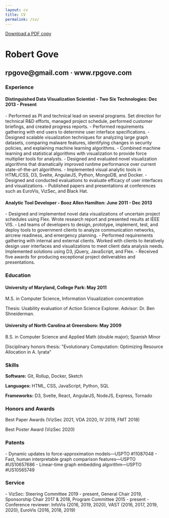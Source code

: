 ```yaml
---
layout: cv
title: CV
permalink: /cv/
---
```


<p class="pdf-download"><a href="/assets/pdf/cv.pdf">Download a PDF copy</a></p>

<h1>Robert Gove</h1>
<h2>rpgove@gmail.com &middot; www.rpgove.com</h2>

<h3>Experience</h3>
<h4>Distinguished Data Visualization Scientist - Two Six Technologies: <span class="subheader">Dec 2013 - Present</span></h4>
- Performed as PI and technical lead on several programs. Set direction for technical R&D efforts, managed project schedule, performed customer briefings, and created progress reports.
- Performed requirements gathering with end users to determine user interface specifications.
- Designed scalable visualization techniques for analyzing large graph datasets, comparing malware
features, identifying changes in security policies, and explaining machine learning algorithms.
- Combined machine learning and statistical algorithms with visualization to provide force multiplier
tools for analysts.
- Designed and evaluated novel visualization algorithms that dramatically improved runtime
performance over current state-of-the-art algorithms.
- Implemented visual analytic tools in HTML/CSS, D3, Svelte, AngularJS, Python, MongoDB, and Docker.
- Designed and conducted evaluations to evaluate efficacy of user interfaces and visualizations.
- Published papers and presentations at conferences such as EuroVis, VizSec, and Black Hat.
<h4>Analytic Tool Developer - Booz Allen Hamilton: <span class="subheader">June 2011 - Dec 2013</span></h4>
- Designed and implemented novel data visualizations of uncertain project schedules using Flex.
Wrote research report and presented results at IEEE VIS.
- Led teams of developers to design, prototype, implement, test, and deploy tools to government
clients to analyze communication networks, aircrew readiness, and emergency planning.
- Performed requirements gathering with internal and external clients. Worked with clients to
iteratively design user interfaces and visualizations to meet client data analysis needs.
Implemented solutions using D3, jQuery, JavaScript, and Flex.
- Received five awards for producing exceptional project deliverables and presentations.


<h3>Education</h3>
<h4>University of Maryland, College Park: <span class="subheader">May 2011</span></h4>
<p>M.S. in Computer Science, Information Visualization concentration</p>
<p>Thesis: Usability evaluation of Action Science Explorer. Advisor: Dr. Ben Shneiderman.</p>
<h4>University of North Carolina at Greensboro: <span class="subheader">May 2009</span></h4>
<p>B.S. in Computer Science and Applied Math (double major); Spanish Minor</p>
<p>Disciplinary honors thesis: "Evolutionary Computation: Optimizing Resource Allocation in A. lyrata"</p>

<h3>Skills</h3>

**Software:** Git, Rollup, Docker, Sketch

**Languages:** HTML, CSS, JavaScript, Python, SQL

**Frameworks:** D3, Svelte, React, AngularJS, NodeJS, Express, Tornado

<h3>Honors and Awards</h3>

Best Paper Awards (VizSec 2021, VDA 2020, IV 2019, FMT 2018)

Best Poster Award (VizSec 2020)

<h3>Patents</h3>
- Dynamic updates to force-approximation models—USPTO #11087048
- Fast, human interpretable graph comparison features—USPTO #US10657686
- Linear-time graph embedding algorithm—USPTO #US10565749

<h3>Service</h3>
- VizSec: Steering Committee 2019 - present, General Chair 2019, Sponsorship Chair 2017 & 2018, Program Committee 2015 - present
- Conference reviewer: InfoVis (2016, 2019, 2020), VAST (2016, 2017, 2019, 2020), EuroVis (2016, 2018, 2019)
